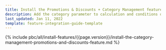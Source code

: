 ```yaml
---
title: Install the Promotions & Discounts + Category Management feature
description: Add the category parameter to calculation and conditions queries in the Promotions & Discounts feature.
last_updated: Jan 11, 2022
template: feature-integration-guide-template
---
```

{% include pbc/all/install-features/{{page.version}}/install-the-category-management-promotions-and-discounts-feature.md %} <!-- To edit, see /_includes/pbc/all/install-features/202204.0/install-the-category-management-promotions-and-discounts-feature.md -->
